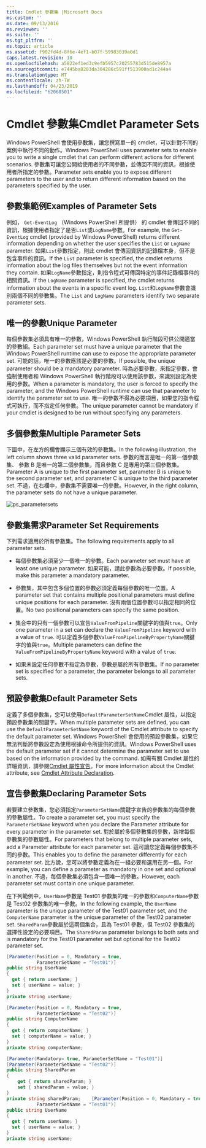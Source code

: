 ```yaml
---
title: Cmdlet 參數集 |Microsoft Docs
ms.custom: ''
ms.date: 09/13/2016
ms.reviewer: ''
ms.suite: ''
ms.tgt_pltfrm: ''
ms.topic: article
ms.assetid: f902fd4d-8f6e-4ef1-b07f-59983039a0d1
caps.latest.revision: 10
ms.openlocfilehash: a5822ef1ed3c9efb5957c20255783d515de8957a
ms.sourcegitcommit: e7445ba8203da304286c591ff513900ad1c244a4
ms.translationtype: MT
ms.contentlocale: zh-TW
ms.lasthandoff: 04/23/2019
ms.locfileid: "62068501"
---
```

# <a name="cmdlet-parameter-sets"></a><span data-ttu-id="14085-102">Cmdlet 參數集</span><span class="sxs-lookup"><span data-stu-id="14085-102">Cmdlet Parameter Sets</span></span>

<span data-ttu-id="14085-103">Windows PowerShell 會使用參數集，讓您撰寫單一的 cmdlet，可以針對不同的案例中執行不同的動作。</span><span class="sxs-lookup"><span data-stu-id="14085-103">Windows PowerShell uses parameter sets to enable you to write a single cmdlet that can perform different actions for different scenarios.</span></span> <span data-ttu-id="14085-104">參數集可讓您公開給使用者的不同參數，並傳回不同的資訊，根據使用者所指定的參數。</span><span class="sxs-lookup"><span data-stu-id="14085-104">Parameter sets enable you to expose different parameters to the user and to return different information based on the parameters specified by the user.</span></span>

## <a name="examples-of-parameter-sets"></a><span data-ttu-id="14085-105">參數集範例</span><span class="sxs-lookup"><span data-stu-id="14085-105">Examples of Parameter Sets</span></span>

<span data-ttu-id="14085-106">例如， `Get-EventLog` （Windows PowerShell 所提供） 的 cmdlet 會傳回不同的資訊，根據使用者指定了是否`List`或`LogName`參數。</span><span class="sxs-lookup"><span data-stu-id="14085-106">For example, the `Get-EventLog` cmdlet (provided by Windows PowerShell) returns different information depending on whether the user specifies the `List` or `LogName` parameter.</span></span> <span data-ttu-id="14085-107">如果`List`參數指定，則此 cmdlet 會傳回資訊的記錄檔本身，但不是包含事件的資訊。</span><span class="sxs-lookup"><span data-stu-id="14085-107">If the `List` parameter is specified, the cmdlet returns information about the log files themselves but not the event information they contain.</span></span> <span data-ttu-id="14085-108">如果`LogName`參數指定，則指令程式可傳回特定的事件記錄檔事件的相關資訊。</span><span class="sxs-lookup"><span data-stu-id="14085-108">If the `LogName` parameter is specified, the cmdlet returns information about the events in a specific event log.</span></span> <span data-ttu-id="14085-109">`List`和`LogName`參數會識別兩個不同的參數集。</span><span class="sxs-lookup"><span data-stu-id="14085-109">The `List` and `LogName` parameters identify two separate parameter sets.</span></span>

## <a name="unique-parameter"></a><span data-ttu-id="14085-110">唯一的參數</span><span class="sxs-lookup"><span data-stu-id="14085-110">Unique Parameter</span></span>

<span data-ttu-id="14085-111">每個參數集必須具有唯一的參數，Windows PowerShell 執行階段可供公開適當的參數組。</span><span class="sxs-lookup"><span data-stu-id="14085-111">Each parameter set must have a unique parameter that the Windows PowerShell runtime can use to expose the appropriate parameter set.</span></span> <span data-ttu-id="14085-112">可能的話，唯一的參數應該是必要的參數。</span><span class="sxs-lookup"><span data-stu-id="14085-112">If possible, the unique parameter should be a mandatory parameter.</span></span> <span data-ttu-id="14085-113">時為必要參數，來指定參數，會強制使用者和 Windows PowerShell 執行階段可以使用該參數，來識別設定為使用的參數。</span><span class="sxs-lookup"><span data-stu-id="14085-113">When a parameter is mandatory, the user is forced to specify the parameter, and the Windows PowerShell runtime can use that parameter to identify the parameter set to use.</span></span> <span data-ttu-id="14085-114">唯一的參數不得為必要項目，如果您的指令程式可執行，而不指定任何參數。</span><span class="sxs-lookup"><span data-stu-id="14085-114">The unique parameter cannot be mandatory if your cmdlet is designed to be run without specifying any parameters.</span></span>

## <a name="multiple-parameter-sets"></a><span data-ttu-id="14085-115">多個參數集</span><span class="sxs-lookup"><span data-stu-id="14085-115">Multiple Parameter Sets</span></span>

<span data-ttu-id="14085-116">下圖中，在左方的欄會顯示三個有效的參數集。</span><span class="sxs-lookup"><span data-stu-id="14085-116">In the following illustration, the left column shows three valid parameter sets.</span></span> <span data-ttu-id="14085-117">參數的而言是唯一的第一個參數集、 參數 B 是唯一的第二個參數集，而且參數 C 是專用的第三個參數集。</span><span class="sxs-lookup"><span data-stu-id="14085-117">Parameter A is unique to the first parameter set, parameter B is unique to the second parameter set, and parameter C is unique to the third parameter set.</span></span> <span data-ttu-id="14085-118">不過，在右欄中，參數集不需要唯一的參數。</span><span class="sxs-lookup"><span data-stu-id="14085-118">However, in the right column, the parameter sets do not have a unique parameter.</span></span>

![ps_parametersets](../media/ps-parametersets.gif)

## <a name="parameter-set-requirements"></a><span data-ttu-id="14085-120">參數集需求</span><span class="sxs-lookup"><span data-stu-id="14085-120">Parameter Set Requirements</span></span>

<span data-ttu-id="14085-121">下列需求適用於所有參數集。</span><span class="sxs-lookup"><span data-stu-id="14085-121">The following requirements apply to all parameter sets.</span></span>

- <span data-ttu-id="14085-122">每個參數集必須至少一個唯一的參數。</span><span class="sxs-lookup"><span data-stu-id="14085-122">Each parameter set must have at least one unique parameter.</span></span> <span data-ttu-id="14085-123">如果可能，請此參數為必要參數。</span><span class="sxs-lookup"><span data-stu-id="14085-123">If possible, make this parameter a mandatory parameter.</span></span>

- <span data-ttu-id="14085-124">參數集，其中包含多個位置的參數必須定義每個參數的唯一位置。</span><span class="sxs-lookup"><span data-stu-id="14085-124">A parameter set that contains multiple positional parameters must define unique positions for each parameter.</span></span> <span data-ttu-id="14085-125">沒有兩個位置參數可以指定相同的位置。</span><span class="sxs-lookup"><span data-stu-id="14085-125">No two positional parameters can specify the same position.</span></span>

- <span data-ttu-id="14085-126">集合中的只有一個參數可以宣告`ValueFromPipeline`關鍵字的值與`true`。</span><span class="sxs-lookup"><span data-stu-id="14085-126">Only one parameter in a set can declare the `ValueFromPipeline` keyword with a value of `true`.</span></span> <span data-ttu-id="14085-127">可以定義多個參數`ValueFromPipelineByPropertyName`關鍵字的值與`true`。</span><span class="sxs-lookup"><span data-stu-id="14085-127">Multiple parameters can define the `ValueFromPipelineByPropertyName` keyword with a value of `true`.</span></span>

- <span data-ttu-id="14085-128">如果未設定任何參數不指定為參數，參數是屬於所有參數集。</span><span class="sxs-lookup"><span data-stu-id="14085-128">If no parameter set is specified for a parameter, the parameter belongs to all parameter sets.</span></span>

## <a name="default-parameter-sets"></a><span data-ttu-id="14085-129">預設參數集</span><span class="sxs-lookup"><span data-stu-id="14085-129">Default Parameter Sets</span></span>

<span data-ttu-id="14085-130">定義了多個參數集，您可以使用`DefaultParameterSetName`Cmdlet 屬性，以指定預設參數集的關鍵字。</span><span class="sxs-lookup"><span data-stu-id="14085-130">When multiple parameter sets are defined, you can use the `DefaultParameterSetName` keyword of the Cmdlet attribute to specify the default parameter set.</span></span> <span data-ttu-id="14085-131">Windows PowerShell 會使用的預設參數集，如果它無法判斷將參數設定為使用根據命令所提供的資訊。</span><span class="sxs-lookup"><span data-stu-id="14085-131">Windows PowerShell uses the default parameter set if it cannot determine the parameter set to use based on the information provided by the command.</span></span> <span data-ttu-id="14085-132">如需有關 Cmdlet 屬性的詳細資訊，請參閱[Cmdlet 屬性宣告](./cmdlet-attribute-declaration.md)。</span><span class="sxs-lookup"><span data-stu-id="14085-132">For more information about the Cmdlet attribute, see [Cmdlet Attribute Declaration](./cmdlet-attribute-declaration.md).</span></span>

## <a name="declaring-parameter-sets"></a><span data-ttu-id="14085-133">宣告參數集</span><span class="sxs-lookup"><span data-stu-id="14085-133">Declaring Parameter Sets</span></span>

<span data-ttu-id="14085-134">若要建立參數集，您必須指定`ParameterSetName`關鍵字宣告的參數集的每個參數的參數屬性。</span><span class="sxs-lookup"><span data-stu-id="14085-134">To create a parameter set, you must specify the `ParameterSetName` keyword when you declare the Parameter attribute for every parameter in the parameter set.</span></span> <span data-ttu-id="14085-135">對於屬於多個參數集的參數，新增每個參數集的參數屬性。</span><span class="sxs-lookup"><span data-stu-id="14085-135">For parameters that belong to multiple parameter sets, add a Parameter attribute for each parameter set.</span></span> <span data-ttu-id="14085-136">這可讓您定義每個參數集不同的參數。</span><span class="sxs-lookup"><span data-stu-id="14085-136">This enables you to define the parameter differently for each parameter set.</span></span> <span data-ttu-id="14085-137">比方說，您可以將參數定義為在一組必要和選用在另一個。</span><span class="sxs-lookup"><span data-stu-id="14085-137">For example, you can define a parameter as mandatory in one set and optional in another.</span></span> <span data-ttu-id="14085-138">不過，每個參數集必須包含一個唯一的參數。</span><span class="sxs-lookup"><span data-stu-id="14085-138">However, each parameter set must contain one unique parameter.</span></span>

<span data-ttu-id="14085-139">在下列範例中，`UserName`參數是 Test01 參數集的唯一的參數和`ComputerName`參數是 Test02 參數集的唯一參數。</span><span class="sxs-lookup"><span data-stu-id="14085-139">In the following example, the `UserName` parameter is the unique parameter of the Test01 parameter set, and the `ComputerName` parameter is the unique parameter of the Test02 parameter set.</span></span> <span data-ttu-id="14085-140">`SharedParam`參數屬於這兩個集合，且為 Test01 參數，但 Test02 參數集的選擇性設定的必要項目。</span><span class="sxs-lookup"><span data-stu-id="14085-140">The `SharedParam` parameter belongs to both sets and is mandatory for the Test01 parameter set but optional for the Test02 parameter set.</span></span>

```csharp
[Parameter(Position = 0, Mandatory = true,
           ParameterSetName = "Test01")]
public string UserName
{
  get { return userName; }
  set { userName = value; }
}
private string userName;

[Parameter(Position = 0, Mandatory = true,
           ParameterSetName = "Test02")]
public string ComputerName
{
  get { return computerName; }
  set { computerName = value; }
}
private string computerName;

[Parameter(Mandatory= true, ParameterSetName = "Test01")]
[Parameter(ParameterSetName = "Test02")]
public string SharedParam
{
    get { return sharedParam; }
    set { sharedParam = value; }
}
private string sharedParam;    [Parameter(Position = 0, Mandatory = true,
           ParameterSetName = "Test01")]
public string UserName
{
  get { return userName; }
  set { userName = value; }
}
private string userName;
```